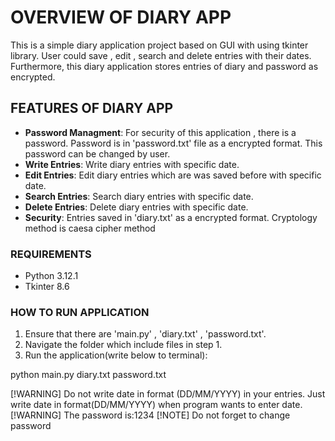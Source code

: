 # OVERVIEW OF DIARY APP

This is a simple diary application project based on GUI with using tkinter library. User could save , edit , search and delete entries with their dates. Furthermore, this diary application stores entries of diary and password as encrypted.

## FEATURES OF DIARY APP

- **Password Managment**: For security of this application , there is a password. Password is in 'password.txt' file as a encrypted format. This password can be changed by user.
- **Write Entries**: Write diary entries with specific date. 
- **Edit Entries**: Edit diary entries which are was saved before with specific date.
- **Search Entries**: Search diary entries with specific date.
- **Delete Entries**: Delete diary entries with specific date.
- **Security**: Entries saved in 'diary.txt' as a encrypted format. Cryptology method is caesa cipher method 

### REQUIREMENTS

- Python 3.12.1
- Tkinter 8.6

### HOW TO RUN APPLICATION 

1. Ensure that there are 'main.py' , 'diary.txt' , 'password.txt'.
2. Navigate the folder which include files in step 1.
3. Run the application(write below to terminal):

python main.py diary.txt password.txt

[!WARNING] Do not write date in format (DD/MM/YYYY) in your entries. Just write date in format(DD/MM/YYYY) when program wants to enter date.
[!WARNING] The password is:1234
[!NOTE] Do not forget to change password 
